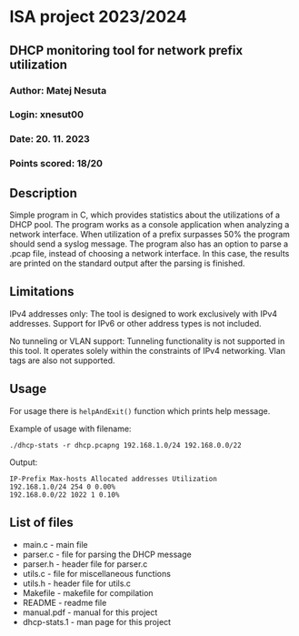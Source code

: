 # ISA project 2023/2024
## DHCP monitoring tool for network prefix utilization
### Author: Matej Nesuta
### Login: xnesut00
### Date: 20. 11. 2023
### Points scored: 18/20

## Description
Simple program in C, which provides statistics about the utilizations of a DHCP pool. 
The program works as a console application when analyzing a network interface. 
When utilization of a prefix surpasses 50% the program should send a syslog message. 
The program also has an option to parse a .pcap file, instead of choosing a network interface. 
In this case, the results are printed on the standard output after the parsing is finished.

## Limitations
IPv4 addresses only:
The tool is designed to work exclusively with IPv4 addresses. Support for IPv6 or other address types is not included.

No tunneling or VLAN support:
Tunneling functionality is not supported in this tool. It operates solely within the constraints of IPv4 networking. Vlan tags are also not supported.

## Usage
For usage there is `helpAndExit()` function which prints help message. 

Example of usage with filename:
```
./dhcp-stats -r dhcp.pcapng 192.168.1.0/24 192.168.0.0/22
```
Output:
```
IP-Prefix Max-hosts Allocated addresses Utilization
192.168.1.0/24 254 0 0.00%
192.168.0.0/22 1022 1 0.10%
```

## List of files
- main.c - main file
- parser.c - file for parsing the DHCP message
- parser.h - header file for parser.c
- utils.c - file for miscellaneous functions
- utils.h - header file for utils.c
- Makefile - makefile for compilation
- README - readme file
- manual.pdf - manual for this project
- dhcp-stats.1 - man page for this project

